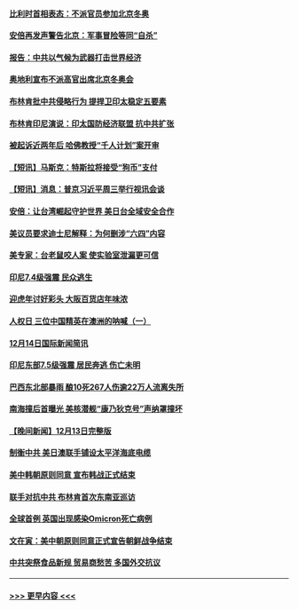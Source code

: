 #### [比利时首相表态：不派官员参加北京冬奥](../pages/prog202/a103293740.md?t=12150601) 
#### [安倍再发声警告北京：军事冒险等同“自杀”](../pages/prog202/a103293923.md?t=12150601) 
#### [报告：中共以气候为武器打击世界经济](../pages/prog202/a103293872.md?t=12150601) 
#### [奥地利宣布不派高官出席北京冬奥会](../pages/prog202/a103293822.md?t=12150601) 
#### [布林肯批中共侵略行为 提捍卫印太稳定五要素](../pages/prog202/a103293718.md?t=12150601) 
#### [布林肯印尼演说：印太国防经济联盟 抗中共扩张](../pages/prog202/a103293797.md?t=12150601) 
#### [被起诉近两年后 哈佛教授“千人计划”案开审](../pages/prog202/a103293644.md?t=12150601) 
#### [【短讯】马斯克：特斯拉将接受“狗币”支付](../pages/prog202/a103293781.md?t=12150601) 
#### [【短讯】消息：普京习近平周三举行视讯会谈](../pages/prog202/a103293716.md?t=12150601) 
#### [安倍：让台湾崛起守护世界 美日台全域安全合作](../pages/prog202/a103293689.md?t=12150601) 
#### [美议员要求迪士尼解释：为何删涉“六四”内容](../pages/prog202/a103293639.md?t=12150601) 
#### [美专家：台老鼠咬人案 使实验室泄漏更可信](../pages/prog202/a103293561.md?t=12150601) 
#### [印尼7.4级强震 民众逃生](../pages/prog202/a103293524.md?t=12150601) 
#### [迎虎年讨好彩头 大阪百货店年味浓](../pages/prog202/a103293518.md?t=12150601) 
#### [人权日 三位中国精英在澳洲的呐喊（一）](../pages/prog202/a103293534.md?t=12150601) 
#### [12月14日国际新闻简讯](../pages/prog202/a103293485.md?t=12150601) 
#### [印尼东部7.5级强震 居民奔逃 伤亡未明](../pages/prog202/a103293372.md?t=12150601) 
#### [巴西东北部暴雨 酿10死267人伤逾22万人流离失所](../pages/prog202/a103293104.md?t=12150601) 
#### [南海撞后首曝光 美核潜舰“康乃狄克号”声纳罩撞坏](../pages/prog202/a103293163.md?t=12150601) 
#### [【晚间新闻】12月13日完整版](../pages/prog202/a103293106.md?t=12150601) 
#### [制衡中共 美日澳联手铺设太平洋海底电缆](../pages/prog202/a103292776.md?t=12150601) 
#### [美中韩朝原则同意 宣布韩战正式结束](../pages/prog202/a103292747.md?t=12150601) 
#### [联手对抗中共 布林肯首次东南亚巡访](../pages/prog202/a103292811.md?t=12150601) 
#### [全球首例 英国出现感染Omicron死亡病例](../pages/prog202/a103292708.md?t=12150601) 
#### [文在寅：美中朝原则同意正式宣告朝鲜战争结束](../pages/prog202/a103292768.md?t=12150601) 
#### [中共突祭食品新规 贸易商愁苦 多国外交抗议](../pages/prog202/a103292629.md?t=12150601) 

----
#### [ >>> 更早内容 <<< ](../indexes/prog202-earlier.md)
